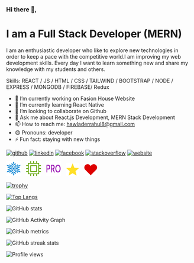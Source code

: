### Hi there 👋, 
# I am a Full Stack Developer (MERN)
I am an enthusiastic developer who like to explore new technologies in order to keep a pace with the competitive world.I am improving my web development skills. Every day I want to learn something new and share my knowledge with my students and others.

Skills: REACT / JS / HTML / CSS / TAILWIND / BOOTSTRAP / NODE / EXPRESS / MONGODB / FIREBASE/ Redux

- 🔭 I’m currently working on Fasion House Website 
- 🌱 I’m currently learning React Native 
- 👯 I’m looking to collaborate on Github 
- 💬 Ask me about  React.js Development, MERN Stack Development 
- 📫 How to reach me: hawladerrahul8@gmail.com 
- 😄 Pronouns: developer 
- ⚡ Fun fact: staying with new things 


[<img src='https://cdn.jsdelivr.net/npm/simple-icons@3.0.1/icons/github.svg' alt='github' height='40'>](https://github.com/rahulhawlader)  [<img src='https://cdn.jsdelivr.net/npm/simple-icons@3.0.1/icons/linkedin.svg' alt='linkedin' height='40'>](https://www.linkedin.com/in/https://www.linkedin.com/in/md-sajib-hossain-rahul-583442241//)  [<img src='https://cdn.jsdelivr.net/npm/simple-icons@3.0.1/icons/facebook.svg' alt='facebook' height='40'>](https://www.facebook.com/https://www.facebook.com/mdrahul.hawlader.5/)  [<img src='https://cdn.jsdelivr.net/npm/simple-icons@3.0.1/icons/stackoverflow.svg' alt='stackoverflow' height='40'>](https://stackoverflow.com/users/https://stackoverflow.com/users/19061897/rahul-hawlader)  [<img src='https://cdn.jsdelivr.net/npm/simple-icons@3.0.1/icons/icloud.svg' alt='website' height='40'>](https://rahulhawlader.netlify.app/)  

<a href='https://archiveprogram.github.com/'><img src='https://raw.githubusercontent.com/acervenky/animated-github-badges/master/assets/acbadge.gif' width='40' height='40'></a> <a href='https://docs.github.com/en/developers'><img src='https://raw.githubusercontent.com/acervenky/animated-github-badges/master/assets/devbadge.gif' width='40' height='40'></a> <a href='https://github.com/pricing'><img src='https://raw.githubusercontent.com/acervenky/animated-github-badges/master/assets/pro.gif' width='40' height='40'></a> <a href='https://stars.github.com/'><img src='https://raw.githubusercontent.com/acervenky/animated-github-badges/master/assets/starbadge.gif' width='35' height='35'></a> <a href='https://docs.github.com/en/github/supporting-the-open-source-community-with-github-sponsors'><img src='https://raw.githubusercontent.com/acervenky/animated-github-badges/master/assets/sponsorbadge.gif' width='35' height='35'></a> 

[![trophy](https://github-profile-trophy.vercel.app/?username=rahulhawlader)](https://github.com/ryo-ma/github-profile-trophy)

[![Top Langs](https://github-readme-stats.vercel.app/api/top-langs/?username=rahulhawlader)](https://github.com/anuraghazra/github-readme-stats)

![GitHub stats](https://github-readme-stats.vercel.app/api?username=rahulhawlader&show_icons=true&count_private=true)  

![GitHub Activity Graph](https://activity-graph.herokuapp.com/graph?username=rahulhawlader)  

![GitHub metrics](https://metrics.lecoq.io/rahulhawlader)  

![GitHub streak stats](https://streak-stats.demolab.com/?user=rahulhawlader)  

![Profile views](https://gpvc.arturio.dev/rahulhawlader)  
